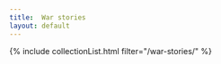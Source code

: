 ```yaml
---
title:  War stories
layout: default
---
```


{% include collectionList.html filter="/war-stories/" %}


